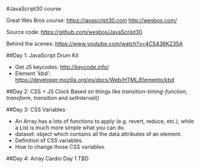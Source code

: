 #JavaScript30 course

Great Wes Bros course: 
https://javascript30.com
http://wesbos.com/

Source code:
https://github.com/wesbos/JavaScript30

Behind the scenes: https://www.youtube.com/watch?v=4CS436KZ35A


##Day 1: JavaScript Drum Kit
* Get JS keycodes: http://keycode.info/
* Element 'kbd': https://developer.mozilla.org/es/docs/Web/HTML/Elemento/kbd

##Day 2: CSS + JS Clock
Based on things like *transition-timing-function*, *transform*, *transition* and *setInterval()*

##Day 3: CSS Variables
* An Array has a lots of functions to apply (e.g. revert, reduce, etc.), while a List is much more simple what you can do.
* dataset: object which contains all the data attributes of an element.
* Definition of CSS variables.
* How to change those CSS variables.

##Day 4: Array Cardio Day 1
TBD